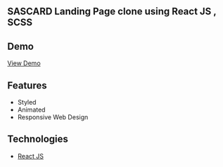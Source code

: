## SASCARD Landing Page clone using React JS , SCSS

## Demo

[View Demo](https://medium-blog-clone.netlify.app)

## Features

- Styled 
- Animated
- Responsive Web Design

## Technologies 

- [React JS](https://reactjs.org/docs/getting-started.html)
